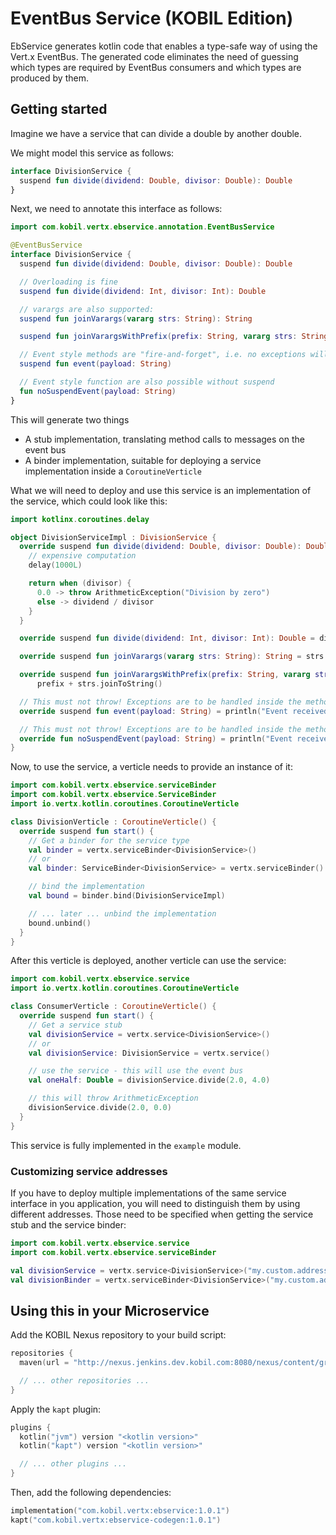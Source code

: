# EventBus Service (KOBIL Edition)

EbService generates kotlin code that enables
a type-safe way of using the Vert.x EventBus.
The generated code eliminates the need of guessing
which types are required by EventBus consumers and
which types are produced by them.

## Getting started
Imagine we have a service that can divide a
double by another double.

We might model this service as follows:
```kotlin
interface DivisionService {
  suspend fun divide(dividend: Double, divisor: Double): Double
}
```

Next, we need to annotate this interface as follows:
```kotlin
import com.kobil.vertx.ebservice.annotation.EventBusService

@EventBusService
interface DivisionService {
  suspend fun divide(dividend: Double, divisor: Double): Double

  // Overloading is fine
  suspend fun divide(dividend: Int, divisor: Int): Double

  // varargs are also supported:
  suspend fun joinVarargs(vararg strs: String): String

  suspend fun joinVarargsWithPrefix(prefix: String, vararg strs: String): String

  // Event style methods are "fire-and-forget", i.e. no exceptions will be propagated back
  suspend fun event(payload: String)

  // Event style function are also possible without suspend
  fun noSuspendEvent(payload: String)
}
```

This will generate two things
* A stub implementation, translating method calls to messages on the event bus
* A binder implementation, suitable for deploying a service implementation inside a
  `CoroutineVerticle`

What we will need to deploy and use this service is an implementation of the service,
which could look like this:

```kotlin
import kotlinx.coroutines.delay

object DivisionServiceImpl : DivisionService {
  override suspend fun divide(dividend: Double, divisor: Double): Double {
    // expensive computation
    delay(1000L)

    return when (divisor) {
      0.0 -> throw ArithmeticException("Division by zero")
      else -> dividend / divisor
    }
  }

  override suspend fun divide(dividend: Int, divisor: Int): Double = dividend / divisor

  override suspend fun joinVarargs(vararg strs: String): String = strs.joinToString()

  override suspend fun joinVarargsWithPrefix(prefix: String, vararg strs: String): String =
      prefix + strs.joinToString()

  // This must not throw! Exceptions are to be handled inside the method
  override suspend fun event(payload: String) = println("Event received: $payload")

  // This must not throw! Exceptions are to be handled inside the method
  override fun noSuspendEvent(payload: String) = println("Event received: $payload")
}
```

Now, to use the service, a verticle needs to provide an instance of it:

```kotlin
import com.kobil.vertx.ebservice.serviceBinder
import com.kobil.vertx.ebservice.ServiceBinder
import io.vertx.kotlin.coroutines.CoroutineVerticle

class DivisionVerticle : CoroutineVerticle() {
  override suspend fun start() {
    // Get a binder for the service type
    val binder = vertx.serviceBinder<DivisionService>()
    // or
    val binder: ServiceBinder<DivisionService> = vertx.serviceBinder()

    // bind the implementation
    val bound = binder.bind(DivisionServiceImpl)

    // ... later ... unbind the implementation
    bound.unbind()
  }
}
```

After this verticle is deployed, another verticle can use the service:
```kotlin
import com.kobil.vertx.ebservice.service
import io.vertx.kotlin.coroutines.CoroutineVerticle

class ConsumerVerticle : CoroutineVerticle() {
  override suspend fun start() {
    // Get a service stub
    val divisionService = vertx.service<DivisionService>()
    // or
    val divisionService: DivisionService = vertx.service()

    // use the service - this will use the event bus
    val oneHalf: Double = divisionService.divide(2.0, 4.0)

    // this will throw ArithmeticException
    divisionService.divide(2.0, 0.0)
  }
}
```

This service is fully implemented in the `example` module.

### Customizing service addresses

If you have to deploy multiple implementations of the same service interface in you application,
you will need to distinguish them by using different addresses. Those need to be specified when
getting the service stub and the service binder:

```kotlin
import com.kobil.vertx.ebservice.service
import com.kobil.vertx.ebservice.serviceBinder

val divisionService = vertx.service<DivisionService>("my.custom.address")
val divisionBinder = vertx.serviceBinder<DivisionService>("my.custom.address")
```

## Using this in your Microservice
Add the KOBIL Nexus repository to your build script:

```kotlin
repositories {
  maven(url = "http://nexus.jenkins.dev.kobil.com:8080/nexus/content/groups/public")

  // ... other repositories ...
}
```

Apply the `kapt` plugin:

```kotlin
plugins {
  kotlin("jvm") version "<kotlin version>"
  kotlin("kapt") version "<kotlin version>"

  // ... other plugins ...
}
```

Then, add the following dependencies:

```kotlin
implementation("com.kobil.vertx:ebservice:1.0.1")
kapt("com.kobil.vertx:ebservice-codegen:1.0.1")
```
